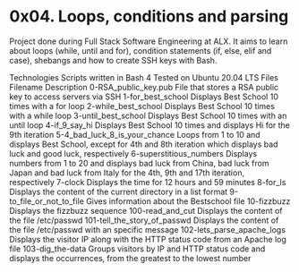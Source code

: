 #               0x04. Loops, conditions and parsing


Project done during Full Stack Software Engineering at ALX. It aims to learn about loops (while, until and for), condition statements (if, else, elif and case), shebangs and how to create SSH keys with Bash.

Technologies
Scripts written in Bash 4
Tested on Ubuntu 20.04 LTS
Files
Filename	Description
0-RSA_public_key.pub	File that stores a RSA public key to access servers via SSH
1-for_best_school	Displays Best School 10 times with a for loop
2-while_best_school	Displays Best School 10 times with a while loop
3-until_best_school	Displays Best School 10 times with an until loop
4-if_9_say_hi	Displays Best School 10 times and displays Hi for the 9th iteration
5-4_bad_luck_8_is_your_chance	Loops from 1 to 10 and displays Best School, except for 4th and 8th iteration which displays bad luck and good luck, respectively
6-superstitious_numbers	Displays numbers from 1 to 20 and displays bad luck from China, bad luck from Japan and bad luck from Italy for the 4th, 9th and 17th iteration, respectively
7-clock	Displays the time for 12 hours and 59 minutes
8-for_ls	Displays the content of the current directory in a list format
9-to_file_or_not_to_file	Gives information about the Bestschool file
10-fizzbuzz	Displays the fizzbuzz sequence
100-read_and_cut	Displays the content of the file /etc/passwd
101-tell_the_story_of_passwd	Displays the content of the file /etc/passwd with an specific message
102-lets_parse_apache_logs	Displays the visitor IP along with the HTTP status code from an Apache log file
103-dig_the-data	Groups visitors by IP and HTTP status code and displays the occurrences, from the greatest to the lowest number
